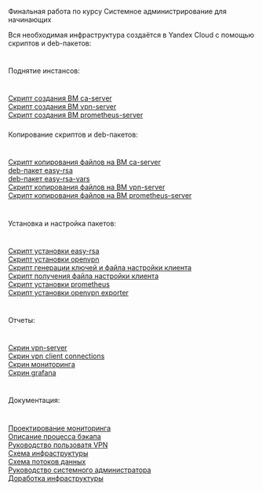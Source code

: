 Финальная работа по курсу Системное администрирование для начинающих

Вся необходимая инфраструктура создаётся в Yandex Cloud с помощью скриптов и deb-пакетов:
#
Поднятие инстансов:
#
[Скрипт создания ВМ ca-server](https://github.com/EugenyOvchinnikov/DevOpsJunior_finaljobs/blob/main/ca_server_create.sh)\
[Скрипт создания ВМ vpn-server](https://github.com/EugenyOvchinnikov/DevOpsJunior_finaljobs/blob/main/vpn_server_create.sh)\
[Скрипт создания ВМ prometheus-server](https://github.com/EugenyOvchinnikov/DevOpsJunior_finaljobs/blob/main/prometheus_server_create.sh)
###
Копирование скриптов и deb-пакетов:
#
[Скрипт копирования файлов на ВМ ca-server](https://github.com/EugenyOvchinnikov/DevOpsJunior_finaljobs/blob/main/ca_server_copy_deb.sh)\
[deb-пакет easy-rsa](https://github.com/EugenyOvchinnikov/DevOpsJunior_finaljobs/blob/main/easy-rsa_0.1-1_all.deb)\
[deb-пакет easy-rsa-vars](https://github.com/EugenyOvchinnikov/DevOpsJunior_finaljobs/blob/main/easy-rsa-vars_0.1-1_all.deb)\
[Скрипт копирования файлов на ВМ vpn-server](https://github.com/EugenyOvchinnikov/DevOpsJunior_finaljobs/blob/main/vpn_server_copy_deb.sh)\
[Скрипт копирования файлов на ВМ prometheus-server](https://github.com/EugenyOvchinnikov/DevOpsJunior_finaljobs/blob/main/prometheus_server_copy_deb.sh)
#
Установка и настройка пакетов:
#
[Скрипт установки easy-rsa](https://github.com/EugenyOvchinnikov/DevOpsJunior_finaljobs/blob/main/easy_rsa_install.sh)\
[Скрипт установки openvpn](https://github.com/EugenyOvchinnikov/DevOpsJunior_finaljobs/blob/main/openvpn_install.sh)\
[Скрипт генерации ключей и файла настройки клиента](https://github.com/EugenyOvchinnikov/DevOpsJunior_finaljobs/blob/main/make_client_keys.sh)\
[Скрипт получения файла настройки клиента](https://github.com/EugenyOvchinnikov/DevOpsJunior_finaljobs/blob/main/vpn_server_get_files.sh)\
[Скрипт установки prometheus](https://github.com/EugenyOvchinnikov/DevOpsJunior_finaljobs/blob/main/prometheus_install.sh)\
[Скрипт установки openvpn exporter](https://github.com/EugenyOvchinnikov/DevOpsJunior_finaljobs/blob/main/openvpn_exporter_install.sh)
#
Отчеты:
#
[Скрин vpn-server](<https://github.com/EugenyOvchinnikov/DevOpsJunior_finaljobs/blob/main/Screenshot vpn-server.png>)\
[Скрин vpn client connections](<https://github.com/EugenyOvchinnikov/DevOpsJunior_finaljobs/blob/main/Screenshot connections.png>)\
[Скрин мониторинга](https://github.com/EugenyOvchinnikov/DevOpsJunior_finaljobs/blob/main/monitoring.png)\
[Скрин grafana](https://github.com/EugenyOvchinnikov/DevOpsJunior_finaljobs/blob/main/grafana.png)
#
Документация:
#
[Проектирование мониторинга](https://docs.google.com/document/d/1jHEk8t-O3ZF9vD5kUsSxjNUz1Dszor3eZijkLTRT5YQ/edit?usp=drive_link)\
[Описание процесса бэкапа](https://docs.google.com/document/d/18RFXr3zhLXGZ0urspIa9CuO0QNFs_LMU8aAwGtFHeok/edit?usp=drive_link)\
[Руководство пользоватя VPN](https://docs.google.com/document/d/1RV5g1p_XXhTb0QPyZk_APcpgHcxSG04NO0CAycdix9U/edit?usp=drive_link)\
[Схема инфраструктуры](https://drive.google.com/file/d/1z7vOaWu_cPa4dP8ewzRjW_NA3pfkfH4T/view?usp=drive_link)\
[Схема потоков данных](https://drive.google.com/file/d/1jOklZq_wpOX2-ZjY5sR8DkUrr1kI_KHY/view?usp=drive_link)\
[Руководство системного администратора](https://docs.google.com/document/d/1TFv9O4SEeBTnqVplQjDGRAKb5jxrFexMgDtqs_nifOM/edit?usp=drive_link)\
[Доработка инфраструктуры](https://docs.google.com/document/d/12VapLd_2KCRm4p7yqOJuZKg0x5vopB-ux6bbExakvvM/edit?usp=drive_link)
